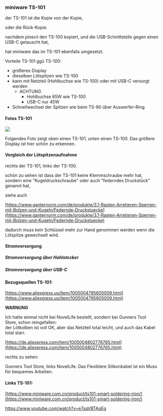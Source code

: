 ### miniware TS-101

der TS-101 ist die Kopie von der Kopie, 

oder die Rück-Kopie. 

nachdem pinecil den TS-100 kopiert, und die USB-Schnittstelle gegen einen USB-C getauscht hat, 

hat miniware das im TS-101 ebenfalls umgesetzt.

Vorteile TS-101 ggü TS-100:

*   größeres Display
*   dieselben Lötspitzen wie TS-100
*   kann mit Netzteil (Hohlbuchse wie TS-100) oder mit USB-C versorgt werden
    *   ACHTUNG
        *   Hohlbuchse 65W wie TS-100
        *   USB-C nur 45W
*   Schnellwechsel der Spitzen wie beim TS-80 über Auswerfer-Ring

#### Fotos TS-101

![](https://user-images.githubusercontent.com/69573151/204130399-31f4e400-fe36-4748-a33f-a806b91510c8.JPG)

Folgendes Foto zeigt oben einen TS-101, unten einen TS-100. Das größere Display ist hier schön zu erkennen. 
#### Vergleich der Lötspitzenaufnahme

rechts der TS-101, links der TS-100. 

schön zu sehen ist dass der TS-101 keine Klemmschraube mehr hat, sondern eine "Kugeldruckschraube" oder auch "federndes Druckstück" genannt hat, 

siehe auch 

[https://www.ganternorm.com/de/produkte/3.1-Rasten-Arretieren-Sperren-mit-Bolzen-und-Kugeln/Federnde-Druckstuecke](https://www.ganternorm.com/de/produkte/3.1-Rasten-Arretieren-Sperren-mit-Bolzen-und-Kugeln/Federnde-Druckstuecke)

dadurch muss kein Schlüssel mehr zur Hand genommen werden wenn die Lötspitze gewechselt wird.

#### Stromversorgung

##### Stromversorgung über Hohlstecker
##### Stromversorgung über USB-C
#### Bezugsquellen TS-101:

[https://www.aliexpress.us/item/1005004795605009.html](https://www.aliexpress.us/item/1005004795605009.html)

**WARNUNG**

Ich hatte einmal nicht bei NovelLife bestellt, sondern bei Gunners Tool Store, schon reingefallen:  
der Lötkolben ist voll OK, aber das Netzteil total leicht, und auch das Kabel total starr.

[https://de.aliexpress.com/item/1005004802776765.html](https://de.aliexpress.com/item/1005004802776765.html)  


rechts zu sehen:

Gunners Tool Store, links NovelLife. Das Flexiblere Silikonkabel ist ein Muss für bequemes Arbeiten.  


#### Links TS-101:

[https://www.miniware.com.cn/product/ts101-smart-soldering-iron/](https://www.miniware.com.cn/product/ts101-smart-soldering-iron/)

https://www.youtube.com/watch?v=e7saVBTAgEg
